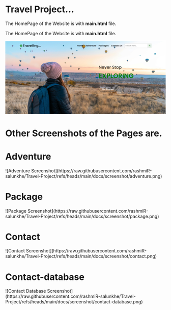 # Travel Project...

The HomePage of the Website is with<b> main.html</b> file.

The HomePage of the Website is with<b> main.html</b> file.

![Homepage Screenshot](https://raw.githubusercontent.com/rashmiR-salunkhe/Travel-Project/refs/heads/main/docs/screenshot/home.png)

<h1><b>Other Screenshots of the Pages are.</b></h1>

<h1><b>Adventure</b></h1>
![Adventure Screenshot](https://raw.githubusercontent.com/rashmiR-salunkhe/Travel-Project/refs/heads/main/docs/screenshot/adventure.png)
<h1><b>Package</b></h1>
![Package Screenshot](https://raw.githubusercontent.com/rashmiR-salunkhe/Travel-Project/refs/heads/main/docs/screenshot/package.png)
<h1><b>Contact</b></h1>
![Contact Screenshot](https://raw.githubusercontent.com/rashmiR-salunkhe/Travel-Project/refs/heads/main/docs/screenshot/contact.png)
<h1><b>Contact-database</b></h1>
![Contact Database Screenshot](https://raw.githubusercontent.com/rashmiR-salunkhe/Travel-Project/refs/heads/main/docs/screenshot/contact-database.png)
